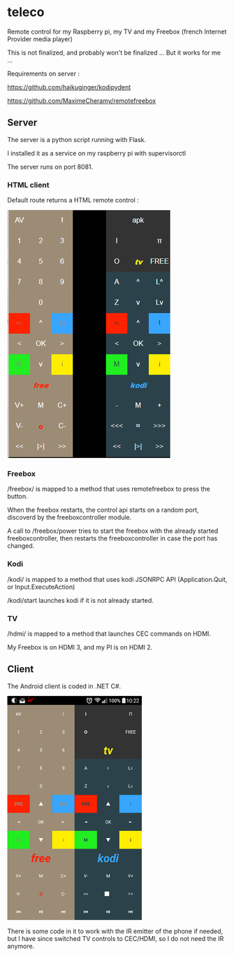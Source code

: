 # teleco
Remote control for my Raspberry pi, my TV and my Freebox (french Internet Provider media player)

This is not finalized, and probably won't be finalized ...
But it works for me ...




Requirements on server :

https://github.com/haikuginger/kodipydent

https://github.com/MaximeCheramy/remotefreebox


## Server
The server is a python script running with Flask.

I installed it as a service on my raspberry pi with supervisorctl

The server runs on port 8081.

### HTML client
Default route returns a HTML remote control :

![HTML client](images/html_client.png)

### Freebox
/freebox/<key> is mapped to a method that uses remotefreebox to press the button.

When the freebox restarts, the control api starts on a random port, discoverd by the freeboxcontroller module.

A call to /freebox/power tries to start the freebox with the already started freeboxcontroller, then restarts the freeboxcontroller in case the port has changed.

### Kodi
/kodi/<key> is mapped to a method that uses kodi JSONRPC API (Application.Quit, or Input.ExecuteAction)

/kodi/start launches kodi if it is not already started.

### TV
/hdmi/<key> is mapped to a method that launches CEC commands on HDMI.

My Freebox is on HDMI 3, and my PI is on HDMI 2.


## Client

The Android client is coded in .NET C#.

![Android client](images/android_client.png)

There is some code in it to work with the IR emitter of the phone if needed, but I have since switched TV controls to CEC/HDMI, so I do not need the IR anymore.
